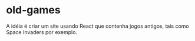 # old-games
A idéia é criar um site usando React que contenha jogos antigos, tais como Space Invaders por exemplo.

